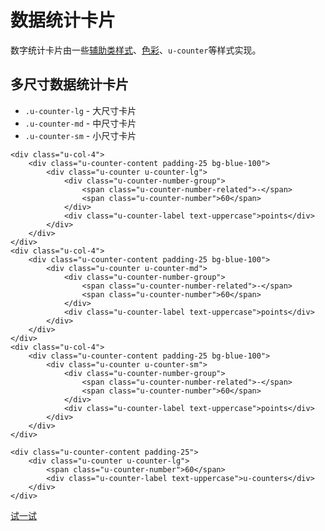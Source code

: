 # 数据统计卡片

数字统计卡片由一些[辅助类样式](http://design.yyuap.com/dist/pages/global-style/utilities.html)、[色彩](http://design.yyuap.com/dist/pages/global-style/color.html)、`u-counter`等样式实现。




## 多尺寸数据统计卡片

* `.u-counter-lg` - 大尺寸卡片
* `.u-counter-md` - 中尺寸卡片
* `.u-counter-sm` - 小尺寸卡片


<div class="example-content"><div class="u-row">

    <div class="u-col-4">
        <div class="u-counter-content padding-25 bg-blue-100">
            <div class="u-counter u-counter-lg">
                <div class="u-counter-number-group">
                    <span class="u-counter-number-related">-</span>
                    <span class="u-counter-number">60</span>
                </div>
                <div class="u-counter-label text-uppercase">points</div>
            </div>
        </div>
    </div>
    <div class="u-col-4">
        <div class="u-counter-content padding-25 bg-blue-100">
            <div class="u-counter u-counter-md">
                <div class="u-counter-number-group">
                    <span class="u-counter-number-related">-</span>
                    <span class="u-counter-number">60</span>
                </div>
                <div class="u-counter-label text-uppercase">points</div>
            </div>
        </div>
    </div>
    <div class="u-col-4">
        <div class="u-counter-content padding-25 bg-blue-100">
            <div class="u-counter u-counter-sm">
                <div class="u-counter-number-group">
                    <span class="u-counter-number-related">-</span>
                    <span class="u-counter-number">60</span>
                </div>
                <div class="u-counter-label text-uppercase">points</div>
            </div>
        </div>
    </div>
</div>
</div>
<div class="examples-code"><pre><code>&lt;div class="u-counter-content padding-25">
    &lt;div class="u-counter u-counter-lg">
        &lt;span class="u-counter-number">60&lt;/span>
        &lt;div class="u-counter-label text-uppercase">u-counters&lt;/div>
    &lt;/div>
&lt;/div></code></pre>
</div>




[试一试](http://design.yyuap.com/dist/pages/webIDE/index.html#/demos/ui/cards)